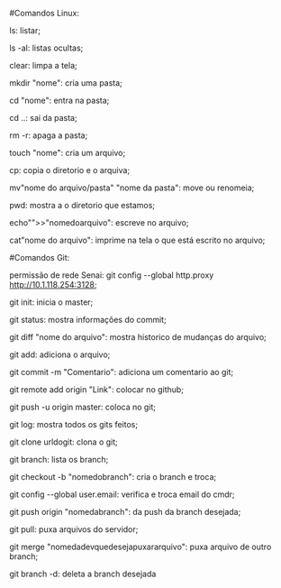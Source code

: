 #Comandos Linux:

ls: listar;

ls -al: listas ocultas;

clear: limpa a tela;

mkdir "nome": cria uma pasta;

cd "nome": entra na pasta;

cd ..: sai da pasta;

rm -r: apaga a pasta;

touch "nome": cria um arquivo;

cp: copia o diretorio e o arquiva;

mv"nome do arquivo/pasta" "nome da pasta": move ou renomeia;

pwd: mostra a o diretorio que estamos;

echo"">>"nomedoarquivo": escreve no arquivo;

cat"nome do arquivo": imprime na tela o que está escrito no arquivo;

#Comandos Git:

permissão de rede Senai: git config --global http.proxy http://10.1.118.254:3128;

git init: inicia o master;

git status: mostra informações do commit;

git diff "nome do arquivo": mostra historico de mudanças do arquivo;

git add: adiciona o arquivo;

git commit -m "Comentario": adiciona um comentario ao git;

git remote add origin "Link": colocar no github;

git push -u origin master: coloca no git;

git log: mostra todos os gits feitos;

git clone urldogit: clona o git;

git branch: lista os branch;

git checkout -b "nomedobranch": cria o branch e troca;

git config --global user.email: verifica e troca email do cmdr;

git push origin "nomedabranch": da push da branch desejada;

git pull: puxa arquivos do servidor;

git merge "nomedadevquedesejapuxararquivo": puxa arquivo de outro branch;

git branch -d: deleta a branch desejada

